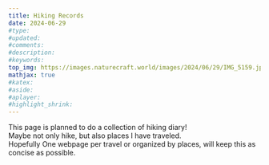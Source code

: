 ```yaml
---
title: Hiking Records
date: 2024-06-29
#type:
#updated:
#comments:
#description:
#keywords:
top_img: https://images.naturecraft.world/images/2024/06/29/IMG_5159.jpg
mathjax: true
#katex:
#aside:
#aplayer:
#highlight_shrink:
---
```


This page is planned to do a collection of hiking diary!  
Maybe not only hike, but also places I have traveled.  
Hopefully One webpage per travel or organized by places, will keep this as concise as possible.  
